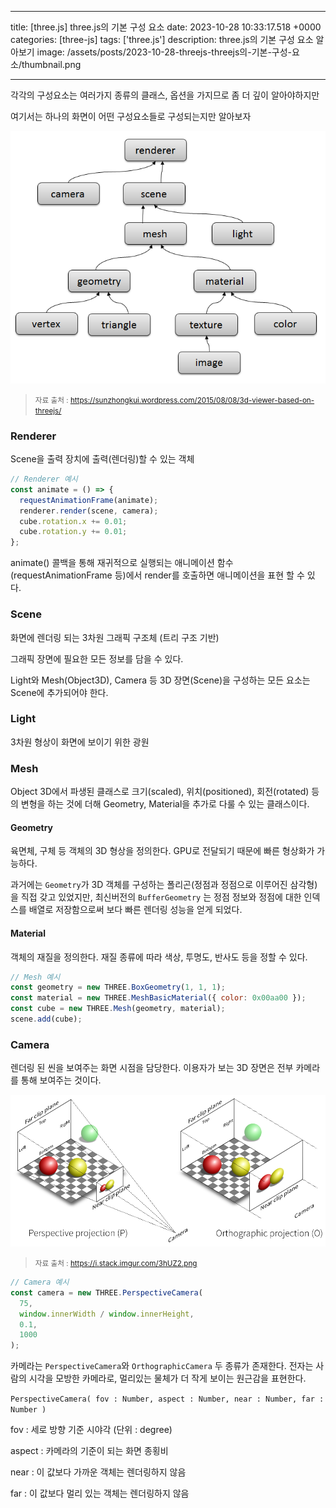 

---
title: [three.js] three.js의 기본 구성 요소
date: 2023-10-28 10:33:17.518 +0000
categories: [three-js]
tags: ['three.js']
description: three.js의 기본 구성 요소 알아보기
image: /assets/posts/2023-10-28-threejs-threejs의-기본-구성-요소/thumbnail.png

---

각각의 구성요소는 여러가지 종류의 클래스, 옵션을 가지므로 좀 더 깊이 알아야하지만

여기서는 하나의 화면이 어떤 구성요소들로 구성되는지만 알아보자

![](/assets/posts/2023-10-28-threejs-threejs의-기본-구성-요소/img0.png)

> <small>자료 출처 : https://sunzhongkui.wordpress.com/2015/08/08/3d-viewer-based-on-threejs/</small>

### Renderer

Scene을 출력 장치에 출력(렌더링)할 수 있는 객체
```javascript
// Renderer 예시
const animate = () => {
  requestAnimationFrame(animate);
  renderer.render(scene, camera);
  cube.rotation.x += 0.01;
  cube.rotation.y += 0.01;
};
```

animate()
콜백을 통해 재귀적으로 실행되는 애니메이션 함수(requestAnimationFrame 등)에서 render를 호출하면 애니메이션을 표현 할 수 있다.

### Scene

화면에 렌더링 되는 3차원 그래픽 구조체 (트리 구조 기반)

그래픽 장면에 필요한 모든 정보를 담을 수 있다.

Light와 Mesh(Object3D), Camera 등 3D 장면(Scene)을 구성하는 모든 요소는 Scene에 추가되어야 한다.

### Light

3차원 형상이 화면에 보이기 위한 광원

### Mesh

Object 3D에서 파생된 클래스로 크기(scaled), 위치(positioned), 회전(rotated) 등의 변형을 하는 것에 더해 Geometry, Material을 추가로 다룰 수 있는 클래스이다.

#### Geometry 
육면체, 구체 등 객체의 3D 형상을 정의한다. GPU로 전달되기 때문에 빠른 형상화가 가능하다.

과거에는 `Geometry`가 3D 객체를 구성하는 폴리곤(정점과 정점으로 이루어진 삼각형)을 직접 갖고 있었지만, 
최신버전의 `BufferGeometry` 는 정점 정보와 정점에 대한 인덱스를 배열로 저장함으로써 보다 빠른 렌더링 성능을 얻게 되었다. 

#### Material
객체의 재질을 정의한다. 재질 종류에 따라 색상, 투명도, 반사도 등을 정할 수 있다. 

```javascript
// Mesh 예시
const geometry = new THREE.BoxGeometry(1, 1, 1);
const material = new THREE.MeshBasicMaterial({ color: 0x00aa00 });
const cube = new THREE.Mesh(geometry, material);
scene.add(cube);
```

### Camera

렌더링 된 씬을 보여주는 화면 시점을 담당한다.
이용자가 보는 3D 장면은 전부 카메라를 통해 보여주는 것이다.

![](/assets/posts/2023-10-28-threejs-threejs의-기본-구성-요소/img1.png)
> <small>자료 출처 : https://i.stack.imgur.com/3hUZ2.png</small>

```javascript
// Camera 예시
const camera = new THREE.PerspectiveCamera(
  75,
  window.innerWidth / window.innerHeight,
  0.1,
  1000
);
```

카메라는 `PerspectiveCamera`와 `OrthographicCamera` 두 종류가 존재한다.
전자는 사람의 시각을 모방한 카메라로, 멀리있는 물체가 더 작게 보이는 원근감을 표현한다.

`PerspectiveCamera( fov : Number, aspect : Number, near : Number, far : Number )`

fov : 세로 방향 기준 시야각 (단위 : degree)

aspect : 카메라의 기준이 되는 화면 종횡비

near : 이 값보다 가까운 객체는 렌더링하지 않음

far : 이 값보다 멀리 있는 객체는 렌더링하지 않음

        